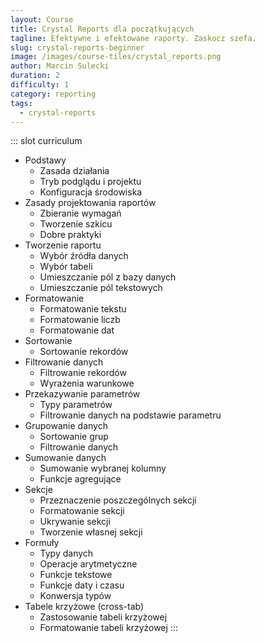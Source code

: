 ```yaml
---
layout: Course
title: Crystal Reports dla początkujących
tagline: Efektywne i efektowane raporty. Zaskocz szefa.
slug: crystal-reports-beginner
image: /images/course-tiles/crystal_reports.png
author: Marcin Sulecki
duration: 2
difficulty: 1
category: reporting
tags: 
  - crystal-reports
---
```


::: slot curriculum
* Podstawy
	* Zasada działania
	* Tryb podglądu i projektu
	* Konfiguracja środowiska
* Zasady projektowania raportów
	* Zbieranie wymagań
	* Tworzenie szkicu
	* Dobre praktyki
* Tworzenie raportu
	* Wybór źródła danych
	* Wybór tabeli
	* Umieszczanie pól z bazy danych
	* Umieszczanie pól tekstowych
* Formatowanie
	* Formatowanie tekstu
	* Formatowanie liczb
	* Formatowanie dat
* Sortowanie
	* Sortowanie rekordów
* Filtrowanie danych
	* Filtrowanie rekordów
	* Wyrażenia warunkowe
* Przekazywanie parametrów
	* Typy parametrów
	* Filtrowanie danych na podstawie parametru	 	
* Grupowanie danych
	* Sortowanie grup
	* Filtrowanie danych
* Sumowanie danych
	* Sumowanie wybranej kolumny
	* Funkcje agregujące
* Sekcje
	* Przeznaczenie poszczególnych sekcji
	* Formatowanie sekcji
	* Ukrywanie sekcji
	* Tworzenie własnej sekcji
* Formuły
	* Typy danych
	* Operacje arytmetyczne
	* Funkcje tekstowe
	* Funkcje daty i czasu
	* Konwersja typów
* Tabele krzyżowe (cross-tab)
	* Zastosowanie tabeli krzyżowej
	* Formatowanie tabeli krzyżowej
:::

